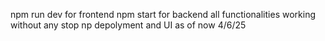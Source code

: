 npm run dev for frontend
npm start for backend
all functionalities working without any stop
np depolyment and UI as of now 4/6/25

